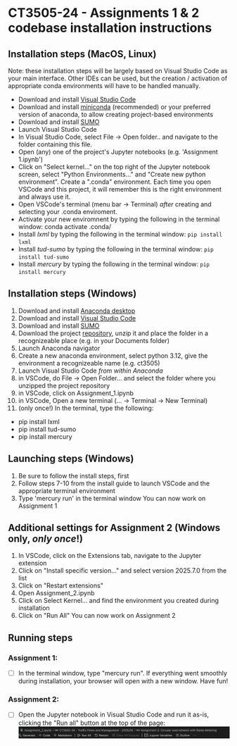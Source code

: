# CT3505-24 - Assignments 1 & 2 codebase installation instructions

## Installation steps (MacOS, Linux)
Note: these installation steps will be largely based on Visual Studio Code as your main interface. Other IDEs can be used, but the creation / activation of appropriate conda environments will have to be handled manually.

- Download and install [Visual Studio Code](https://code.visualstudio.com/)
- Download and install [miniconda](https://www.anaconda.com/docs/getting-started/miniconda/main) (recommended) or your preferred version of anaconda, to allow creating project-based environments
- Download and install [SUMO](https://eclipse.dev/sumo/)
- Launch Visual Studio Code
- In Visual Studio Code, select File -> Open folder.. and navigate to the folder containing this file.
- Open (any) one of the project's Jupyter notebooks (e.g. 'Assignment 1.ipynb')
- Click on "Select kernel..." on the top right of the Jupyter notebook screen, select "Python Environments..." and "Create new python environment". Create a ".conda" environment. Each time you open VSCode and this project, it will remember this is the right environment and always use it.
- Open VSCode's terminal (menu bar -> Terminal) *after* creating and selecting your .conda enviroment.
- Activate your new enviromnent by typing the following in the terminal window: conda activate .conda/
- Install *lxml* by typing the following in the terminal window: ```pip install lxml```
- Install *tud-sumo* by typing the following in the terminal window: ```pip install tud-sumo```
- Install *mercury* by typing the following in the terminal window: ```pip install mercury```

## Installation steps (Windows)
1. Download and install [Anaconda desktop](https://www.anaconda.com/download)
2. Download and install [Visual Studio Code](https://code.visualstudio.com/)
3. Download and install [SUMO](https://eclipse.dev/sumo/)
4. Download the project [repository](https://github.com/DAIMoNDLab/CT3505-24/archive/refs/heads/main.zip), unzip it and place the folder in a recognizeable place (e.g. in your Documents folder)
5. Launch Anaconda navigator
6. Create a new anaconda environment, select python 3.12, give the environment a recognizeable name (e.g. ct3505)
7. Launch Visual Studio Code *from within Anaconda*
8. in VSCode, do File -> Open Folder... and select the folder where you unzipped the project repository
9. in VSCode, click on Assignment_1.ipynb
10. in VSCode, Open a new terminal (... -> Terminal -> New Terminal)
11. (only once!) In the terminal, type the following:
- pip install lxml
- pip install tud-sumo
- pip install mercury

## Launching steps (Windows)
1. Be sure to follow the install steps, first
2. Follow steps 7-10 from the install guide to launch VSCode and the appropriate terminal environment
3. Type 'mercury run' in the terminal window
You can now work on Assignment 1

## Additional settings for Assignment 2 (Windows only, *only once*!)
1. In VSCode, click on the Extensions tab, navigate to the Jupyter extension
2. Click on "Install specific version..." and select version 2025.7.0 from the list
3. Click on "Restart extensions"
4. Open Assignment_2.ipynb
5. Click on Select Kernel... and find the environment you created during installation
6. Click on "Run All"
You can now work on Assignment 2



## Running steps
### Assignment 1:
- [ ] In the terminal window, type "mercury run". If everything went smoothly during installation, your browser will open with a new window. Have fun!
### Assignment 2:
- [ ] Open the Jupyter notebook in Visual Studio Code and run it as-is, clicking the "Run all" button at the top of the page: ![vscode_gui](./vscode_gui.png)





